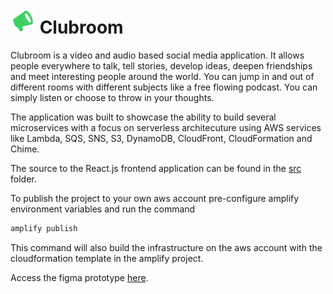 
#  <img src="src/assets/logo.svg" width="40"/>    Clubroom


Clubroom is a video and audio based social media application. It allows people everywhere to talk, tell stories, develop ideas, deepen friendships and meet interesting people around the world. You can jump in and out of different rooms with different subjects like a free flowing podcast. You can simply listen or choose to throw in your thoughts.

The application was built to showcase the ability to build several microservices with a focus on serverless architecuture using AWS services like Lambda, SQS, SNS, S3, DynamoDB, CloudFront, CloudFormation and Chime. 

The source to the React.js frontend application can be found in the <a href="src">src</a> folder.

To publish the project to your own aws account pre-configure amplify environment variables and run the command

```bash
amplify publish
```

This command will also build the infrastructure on the aws account with the cloudformation template in the amplify project.

Access the figma prototype <a href="https://www.figma.com/proto/jXwknZSvitMu0KW0eO4ql6/Clubroom?node-id=2%3A83&starting-point-node-id=2%3A83&scaling=scale-down">here</a>. 
